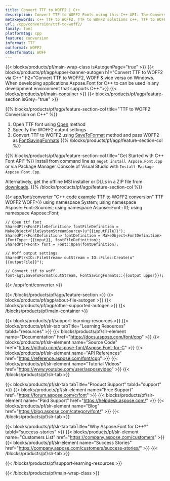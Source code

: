 ```yaml
---
title: Convert TTF to WOFF2 | C++ 
description: Convert TTF to WOFF2 Fonts using this C++ API. The Conversion functionality works on Windows and Linux, and in any development environment that supports C++.
metakeywords: c++ TTF to WOFF2, TTF to WOFF2 solutions c++, TTF to WOFF2 font conerter cpp
url: /cpp/conversion/ttf-to-woff2/
family: font
platformtag: cpp
feature: conversion
informat: TTF
outformat: WOFF2
otherformats: WOFF
---
```


{{< blocks/products/pf/main-wrap-class isAutogenPage="true" >}}
{{< blocks/products/pf/agp/upper-banner-autogen h1="Convert TTF to WOFF2 via C++" h2="Convert TTF to WOFF2, WOFF &  vice versa on Windows. When developing applications Aspose.Font for C++ to can be used in any development environment that supports C++.">}}
{{< blocks/products/pf/main-container >}}
{{< blocks/products/pf/agp/feature-section isGrey="true" >}}

{{% blocks/products/pf/agp/feature-section-col title="TTF to WOFF2 Conversion on C++" %}}
1. Open TTF font using [Open](https://reference.aspose.com/font/cpp/class/aspose.font.font#ac2387bf04ccb5bac51cf37984d4ebf33) method
2. Specify the WOFF2 output settings 
3. Convert TTF to WOFF2 using [SaveToFormat](https://reference.aspose.com/font/cpp/class/aspose.font.font#a670ea97404fd72c2e51b0e8c543c8a45) method and pass WOFF2 as [FontSavingFormats](https://reference.aspose.com/font/cpp/namespace/aspose.font#a93d0dcc7c00f5c7027d60e14a5433c74)
{{% /blocks/products/pf/agp/feature-section-col %}}

{{% blocks/products/pf/agp/feature-section-col title="Get Started with C++ Font API" %}}
Install from command line as ```nuget install Aspose.Font.Cpp``` or via Package Manager Console of Visual Studio with ```Install-Package Aspose.Font.Cpp```.

Alternatively, get the offline MSI installer or DLLs in a ZIP file from [downloads](https://downloads.aspose.com/font/cpp).
{{% /blocks/products/pf/agp/feature-section-col %}}

{{< app/font/converter "C++ code example TTF to WOFF2 conversion" TTF WOFF2 WOFF>}}
    using namespace System;
    using namespace Aspose::Font::Sources;
    using namespace Aspose::Font::Ttf;
    using namespace Aspose::Font;

    // Open ttf font
    SharedPtr<FontFileDefinition> fontFileDefinition = MakeObject<FileSystemStreamSource>(u"{{inputFile}}");
    SharedPtr<FontDefinition> fontDefinition = MakeObject<FontDefinition>(FontType::{{input}}, fontFileDefinition);
    SharedPtr<Font> font = Font::Open(fontDefinition);
    
    // Woff output settings
    SharedPtr<IO::FileStream> outStream = IO::File::Create(u"{{outputFile}}");
    
    // Convert ttf to woff
    font-&gt;SaveToFormat(outStream, FontSavingFormats::{{output upper}});
{{< /app/font/converter >}}

{{< /blocks/products/pf/agp/feature-section >}}
{{< blocks/products/pf/agp/about-file-autogen >}}
{{< blocks/products/pf/agp/other-supported-autogen >}}
{{< /blocks/products/pf/main-container >}}

{{< blocks/products/pf/support-learning-resources >}}
{{< blocks/products/pf/slr-tab tabTitle="Learning Resources" tabId="resources" >}}
{{< blocks/products/pf/slr-element name="Documentation" href="https://docs.aspose.com/font/cpp" >}}
{{< blocks/products/pf/slr-element name="Source Code" href="https://github.com/aspose-font/Aspose.Font-for-C" >}}
{{< blocks/products/pf/slr-element name="API References" href="https://reference.aspose.com/font/cpp" >}}
{{< blocks/products/pf/slr-element name="Tutorial Videos" href="https://www.youtube.com/user/asposevideo" >}}
{{< /blocks/products/pf/slr-tab >}}

{{< blocks/products/pf/slr-tab tabTitle="Product Support" tabId="support" >}}
{{< blocks/products/pf/slr-element name="Free Support" href="https://forum.aspose.com/c/font" >}}
{{< blocks/products/pf/slr-element name="Paid Support" href="https://helpdesk.aspose.com/" >}}
{{< blocks/products/pf/slr-element name="Blog" href="https://blog.aspose.com/category/font/" >}}
{{< /blocks/products/pf/slr-tab >}}

{{< blocks/products/pf/slr-tab tabTitle="Why Aspose.Font for C++?" tabId="success-stories" >}}
{{< blocks/products/pf/slr-element name="Customers List" href="https://company.aspose.com/customers" >}}
{{< blocks/products/pf/slr-element name="Success Stories" href="https://company.aspose.com/customers/success-stories/" >}}
{{< /blocks/products/pf/slr-tab >}}

{{< /blocks/products/pf/support-learning-resources >}}

{{< /blocks/products/pf/main-wrap-class >}}
